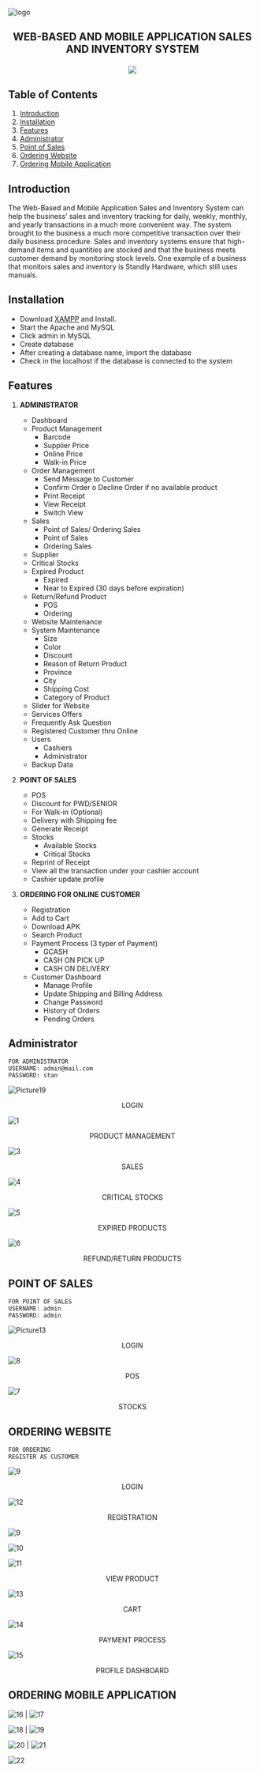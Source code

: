 ![logo](https://github.com/user-attachments/assets/6dc3b37c-63db-40ed-a39e-11bf76cb5063)
## <p align="center"> WEB-BASED AND MOBILE APPLICATION SALES AND INVENTORY SYSTEM </p>
 <p align="center">
    <img src="https://skillicons.dev/icons?i=vscode,php,mysql,jquery,js,html,css,bootstrap," />
</p>

## Table of Contents

1. [Introduction](#introduction)
2. [Installation](#installation)
3. [Features](#features)
4. [Administrator](#administrator)
5. [Point of Sales](#pointofsales)
6. [Ordering Website](#orderingwebsite)
7. [Ordering Mobile Application](#orderingmobileapplication)

## Introduction
The Web-Based and Mobile Application Sales and Inventory System can help the business’ sales and inventory tracking for daily, weekly, monthly, and yearly transactions in a much more convenient way. The system brought to the business a much more competitive transaction over their daily business procedure. Sales and inventory systems ensure that high-demand items and quantities are stocked and that the business meets customer demand by monitoring stock levels. One example of a business that monitors sales and inventory is Standly Hardware, which still uses manuals. 

## Installation
- Download <a href="https://www.apachefriends.org/download.html">XAMPP</a> and Install.
- Start the Apache and MySQL
- Click admin in MySQL
- Create database
- After creating a database name, import the database
- Check in the localhost if the database is connected to the system

## Features
1. **ADMINISTRATOR**
   - Dashboard 
   - Product Management
     - Barcode
     - Supplier Price
     - Online Price
     - Walk-in Price 
   - Order Management
     - Send Message to Customer
     - Confirm Order o Decline Order if no available product
     - Print Receipt
     - View Receipt
     - Switch View 
   - Sales
     - Point of Sales/ Ordering Sales
     - Point of Sales
     - Ordering Sales
   - Supplier
   - Critical Stocks
   - Expired Product
     - Expired
     - Near to Expired (30 days before expiration)
   - Return/Refund Product
     - POS
     - Ordering 
   - Website Maintenance
   - System Maintenance
     - Size
     - Color
     - Discount
     - Reason of Return Product
     - Province
     - City
     - Shipping Cost
     - Category of Product
   - Slider for Website
   - Services Offers
   - Frequently Ask Question
   - Registered Customer thru Online
   - Users
     - Cashiers
     - Administrator
   - Backup Data
     
  
2. **POINT OF SALES**
   - POS
   - Discount for PWD/SENIOR
   - For Walk-in (Optional) 
    - Delivery with Shipping fee
   - Generate Receipt
   - Stocks
     - Available Stocks
     - Critical Stocks
   - Reprint of Receipt
   - View all the transaction under your cashier account
   - Cashier update profile

  
3. **ORDERING FOR ONLINE CUSTOMER**
   - Registration
   - Add to Cart
   - Download APK
   - Search Product
   - Payment Process (3 typer of Payment)
     - GCASH
     - CASH ON PICK UP
     - CASH ON DELIVERY
   - Customer Dashboard
     - Manage Profile
     - Update Shipping and Billing Address
     - Change Password
     - History of Orders
     - Pending Orders

## Administrator
```
FOR ADMINISTRATOR
USERNAME: admin@mail.com
PASSWORD: stan
```
![Picture19](https://github.com/user-attachments/assets/c5f163f2-8142-4738-a4e6-9c1677f4b65b)
<p align="center">LOGIN</p>

![1](https://github.com/user-attachments/assets/6965dd40-15c6-4323-9511-9b9c15e6dee0)
<p align="center">PRODUCT MANAGEMENT</p>

![3](https://github.com/user-attachments/assets/3159a782-6c4b-449c-9aa3-bc6fff9ee206)
<p align="center">SALES</p>

![4](https://github.com/user-attachments/assets/d4ef6da2-48bd-4083-b1b5-b5e672cff7ff)
<p align="center">CRITICAL STOCKS</p>

![5](https://github.com/user-attachments/assets/602981d9-31d2-485b-a503-e82fb7d143f2)
<p align="center">EXPIRED PRODUCTS</p>

![6](https://github.com/user-attachments/assets/84ccd1e9-861a-417f-a3ae-5795bb3db54a)
<p align="center">REFUND/RETURN PRODUCTS</p>

## POINT OF SALES
```
FOR POINT OF SALES
USERNAME: admin
PASSWORD: admin
```
![Picture13](https://github.com/user-attachments/assets/d96433d0-0f7d-4b47-a455-e5870eb5b445)
<p align="center">LOGIN</p>

![8](https://github.com/user-attachments/assets/37ba62b6-2886-46ef-8652-43319ec0f2fb)
<p align="center">POS</p>

![7](https://github.com/user-attachments/assets/5566a119-1e02-400f-8823-cc68af31db8f)
<p align="center">STOCKS</p>

## ORDERING WEBSITE
```
FOR ORDERING
REGISTER AS CUSTOMER
```
![9](https://github.com/user-attachments/assets/92e5ed5c-261a-4788-a2c3-f5802fb2475d)
<p align="center">LOGIN</p>

![12](https://github.com/user-attachments/assets/bab3d867-2e8d-463e-b0c3-ea951f3731d4)
<p align="center">REGISTRATION</p>

![9](https://github.com/user-attachments/assets/9b5a6a5d-d6c4-44d9-abdb-fdbe9becb94a)

![10](https://github.com/user-attachments/assets/ffc5a0ac-3cdf-49d2-a090-8139aa3a7609)

![11](https://github.com/user-attachments/assets/e184433b-fb1d-4f1f-b5af-f8a5590dacff)
<p align="center">VIEW PRODUCT</p>

![13](https://github.com/user-attachments/assets/cd940de2-256b-4e8b-b86b-4c6714af4a05)
<p align="center">CART</p>

![14](https://github.com/user-attachments/assets/377b5f1c-ad5a-4793-b781-3f7a3035f84f)
<p align="center">PAYMENT PROCESS</p>

![15](https://github.com/user-attachments/assets/6aaa8b7a-0905-41bd-8bbd-6f66efbc6d7b)
<p align="center">PROFILE DASHBOARD</p>

## ORDERING MOBILE APPLICATION

![16](https://github.com/user-attachments/assets/28d8eedc-d2fc-4851-b7cf-8df7263c7006)  |  ![17](https://github.com/user-attachments/assets/5d539808-9482-4f26-8100-fa516c5ebdac) 

![18](https://github.com/user-attachments/assets/1b3ca01e-cc85-4edf-9322-01cb889bb53f)  |  ![19](https://github.com/user-attachments/assets/b84915e7-1d6e-4533-845b-12f3c6a98274)

![20](https://github.com/user-attachments/assets/f567c9c8-3697-4b60-84ee-0739abc66773)  |  ![21](https://github.com/user-attachments/assets/455a68ba-831c-4fb2-a5b9-702d2e1f3471)

![22](https://github.com/user-attachments/assets/78ca034b-1f1c-4f64-adad-719be2ca0a67)















